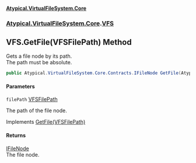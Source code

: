 #### [Atypical.VirtualFileSystem.Core](VirtualFileSystem.md 'VirtualFileSystem')
### [Atypical.VirtualFileSystem.Core](VirtualFileSystem.md#Atypical.VirtualFileSystem.Core 'Atypical.VirtualFileSystem.Core').[VFS](VFS.md 'Atypical.VirtualFileSystem.Core.VFS')

## VFS.GetFile(VFSFilePath) Method

Gets a file node by its path.  
The path must be absolute.

```csharp
public Atypical.VirtualFileSystem.Core.Contracts.IFileNode GetFile(Atypical.VirtualFileSystem.Core.ValueObjects.VFSFilePath filePath);
```
#### Parameters

<a name='Atypical.VirtualFileSystem.Core.VFS.GetFile(Atypical.VirtualFileSystem.Core.ValueObjects.VFSFilePath).filePath'></a>

`filePath` [VFSFilePath](VFSFilePath.md 'Atypical.VirtualFileSystem.Core.ValueObjects.VFSFilePath')

The path of the file node.

Implements [GetFile(VFSFilePath)](IVirtualFileSystem.GetFile(VFSFilePath).md 'Atypical.VirtualFileSystem.Core.Contracts.IVirtualFileSystem.GetFile(Atypical.VirtualFileSystem.Core.ValueObjects.VFSFilePath)')

#### Returns
[IFileNode](IFileNode.md 'Atypical.VirtualFileSystem.Core.Contracts.IFileNode')  
The file node.